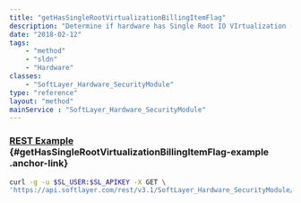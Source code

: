 ```yaml
---
title: "getHasSingleRootVirtualizationBillingItemFlag"
description: "Determine if hardware has Single Root IO VIrtualization (SR-IOV) billing item."
date: "2018-02-12"
tags:
    - "method"
    - "sldn"
    - "Hardware"
classes:
    - "SoftLayer_Hardware_SecurityModule"
type: "reference"
layout: "method"
mainService : "SoftLayer_Hardware_SecurityModule"
---
```


### [REST Example](#getHasSingleRootVirtualizationBillingItemFlag-example) <a href="/article/rest/"><i class="fas fa-question"></i></a> {#getHasSingleRootVirtualizationBillingItemFlag-example .anchor-link} 
```bash
curl -g -u $SL_USER:$SL_APIKEY -X GET \
'https://api.softlayer.com/rest/v3.1/SoftLayer_Hardware_SecurityModule/{SoftLayer_Hardware_SecurityModuleID}/getHasSingleRootVirtualizationBillingItemFlag'
```
